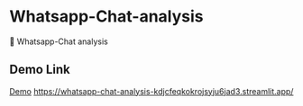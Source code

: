 # Whatsapp-Chat-analysis
🤖 Whatsapp-Chat analysis


## Demo Link 

[Demo](https://whatsapp-chat-analysis-kdjcfeqkokrojsyju6jad3.streamlit.app/)
https://whatsapp-chat-analysis-kdjcfeqkokrojsyju6jad3.streamlit.app/
